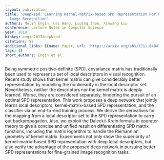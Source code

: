 ```yaml
---
layout: publication
title: 'Deepkspd: Learning Kernel-matrix-based SPD Representation For Fine-grained
  Image Recognition'
authors: Melih Engin, Lei Wang, Luping Zhou, Xinwang Liu
conference: Lecture Notes in Computer Science
year: 2018
bibkey: engin2017deepkspd
citations: 58
additional_links: [{name: Paper, url: 'https://arxiv.org/abs/1711.04047'}]
tags: []
short_authors: Engin et al.
---
```

Being symmetric positive-definite (SPD), covariance matrix has traditionally
been used to represent a set of local descriptors in visual recognition. Recent
study shows that kernel matrix can give considerably better representation by
modelling the nonlinearity in the local descriptor set. Nevertheless, neither
the descriptors nor the kernel matrix is deeply learned. Worse, they are
considered separately, hindering the pursuit of an optimal SPD representation.
This work proposes a deep network that jointly learns local descriptors,
kernel-matrix-based SPD representation, and the classifier via an end-to-end
training process. We derive the derivatives for the mapping from a local
descriptor set to the SPD representation to carry out backpropagation. Also, we
exploit the Daleckii-Krein formula in operator theory to give a concise and
unified result on differentiating SPD matrix functions, including the matrix
logarithm to handle the Riemannian geometry of kernel matrix. Experiments not
only show the superiority of kernel-matrix-based SPD representation with deep
local descriptors, but also verify the advantage of the proposed deep network
in pursuing better SPD representations for fine-grained image recognition
tasks.